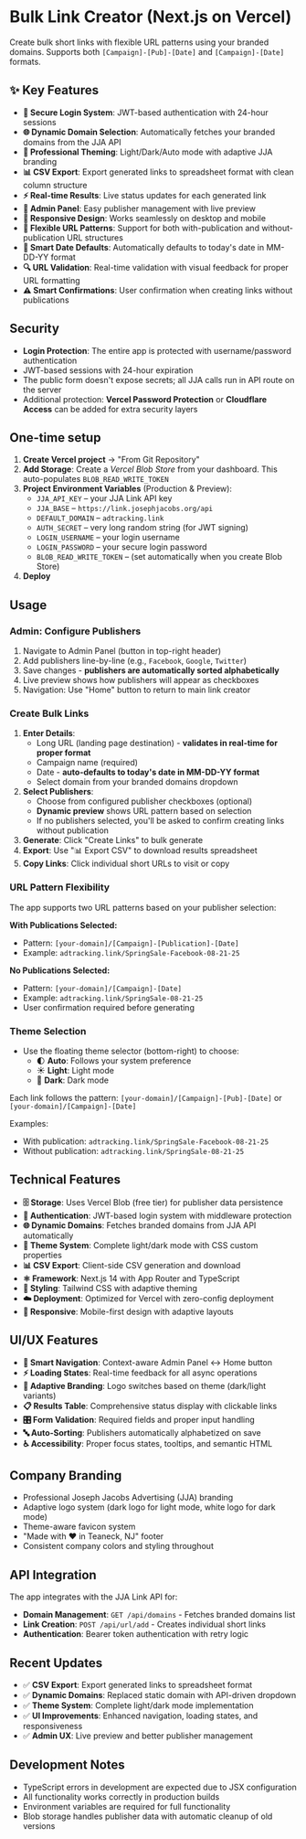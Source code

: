 # Bulk Link Creator (Next.js on Vercel)

Create bulk short links with flexible URL patterns using your branded domains. Supports both `[Campaign]-[Pub]-[Date]` and `[Campaign]-[Date]` formats.

## ✨ Key Features
- **🔐 Secure Login System**: JWT-based authentication with 24-hour sessions
- **🌐 Dynamic Domain Selection**: Automatically fetches your branded domains from the JJA API
- **🎨 Professional Theming**: Light/Dark/Auto mode with adaptive JJA branding
- **📊 CSV Export**: Export generated links to spreadsheet format with clean column structure
- **⚡ Real-time Results**: Live status updates for each generated link
- **🔧 Admin Panel**: Easy publisher management with live preview
- **📱 Responsive Design**: Works seamlessly on desktop and mobile
- **🔗 Flexible URL Patterns**: Support for both with-publication and without-publication URL structures
- **📅 Smart Date Defaults**: Automatically defaults to today's date in MM-DD-YY format
- **🔍 URL Validation**: Real-time validation with visual feedback for proper URL formatting
- **⚠️ Smart Confirmations**: User confirmation when creating links without publications

## Security
- **Login Protection**: The entire app is protected with username/password authentication
- JWT-based sessions with 24-hour expiration
- The public form doesn't expose secrets; all JJA calls run in API route on the server
- Additional protection: **Vercel Password Protection** or **Cloudflare Access** can be added for extra security layers

## One-time setup
1. **Create Vercel project** → "From Git Repository"
2. **Add Storage**: Create a *Vercel Blob Store* from your dashboard. This auto-populates `BLOB_READ_WRITE_TOKEN`
3. **Project Environment Variables** (Production & Preview):
   - `JJA_API_KEY` – your JJA Link API key
   - `JJA_BASE` – `https://link.josephjacobs.org/api`
   - `DEFAULT_DOMAIN` – `adtracking.link`
   - `AUTH_SECRET` – very long random string (for JWT signing)
   - `LOGIN_USERNAME` – your login username
   - `LOGIN_PASSWORD` – your secure login password
   - `BLOB_READ_WRITE_TOKEN` – (set automatically when you create Blob Store)
4. **Deploy**

## Usage

### Admin: Configure Publishers
1. Navigate to Admin Panel (button in top-right header)
2. Add publishers line-by-line (e.g., `Facebook`, `Google`, `Twitter`)
3. Save changes - **publishers are automatically sorted alphabetically**
4. Live preview shows how publishers will appear as checkboxes
5. Navigation: Use "Home" button to return to main link creator

### Create Bulk Links
1. **Enter Details**:
   - Long URL (landing page destination) - **validates in real-time for proper format**
   - Campaign name (required)
   - Date - **auto-defaults to today's date in MM-DD-YY format**
   - Select domain from your branded domains dropdown
2. **Select Publishers**: 
   - Choose from configured publisher checkboxes (optional)
   - **Dynamic preview** shows URL pattern based on selection
   - If no publishers selected, you'll be asked to confirm creating links without publication
3. **Generate**: Click "Create Links" to bulk generate
4. **Export**: Use "📊 Export CSV" to download results spreadsheet
5. **Copy Links**: Click individual short URLs to visit or copy

### URL Pattern Flexibility
The app supports two URL patterns based on your publisher selection:

**With Publications Selected:**
- Pattern: `[your-domain]/[Campaign]-[Publication]-[Date]`
- Example: `adtracking.link/SpringSale-Facebook-08-21-25`

**No Publications Selected:**
- Pattern: `[your-domain]/[Campaign]-[Date]`
- Example: `adtracking.link/SpringSale-08-21-25`
- User confirmation required before generating

### Theme Selection
- Use the floating theme selector (bottom-right) to choose:
  - 🌓 **Auto**: Follows your system preference
  - ☀️ **Light**: Light mode
  - 🌙 **Dark**: Dark mode

Each link follows the pattern: `[your-domain]/[Campaign]-[Pub]-[Date]` or `[your-domain]/[Campaign]-[Date]`

Examples: 
- With publication: `adtracking.link/SpringSale-Facebook-08-21-25`
- Without publication: `adtracking.link/SpringSale-08-21-25`

## Technical Features
- **🗄️ Storage**: Uses Vercel Blob (free tier) for publisher data persistence
- **🔐 Authentication**: JWT-based login system with middleware protection
- **🌐 Dynamic Domains**: Fetches branded domains from JJA API automatically
- **🎨 Theme System**: Complete light/dark mode with CSS custom properties
- **📊 CSV Export**: Client-side CSV generation and download
- **⚛️ Framework**: Next.js 14 with App Router and TypeScript
- **💅 Styling**: Tailwind CSS with adaptive theming
- **☁️ Deployment**: Optimized for Vercel with zero-config deployment
- **📱 Responsive**: Mobile-first design with adaptive layouts

## UI/UX Features
- **🎯 Smart Navigation**: Context-aware Admin Panel ↔ Home button
- **⚡ Loading States**: Real-time feedback for all async operations
- **🔄 Adaptive Branding**: Logo switches based on theme (dark/light variants)
- **📋 Results Table**: Comprehensive status display with clickable links
- **🎛️ Form Validation**: Required fields and proper input handling
- **🔤 Auto-Sorting**: Publishers automatically alphabetized on save
- **♿ Accessibility**: Proper focus states, tooltips, and semantic HTML

## Company Branding
- Professional Joseph Jacobs Advertising (JJA) branding
- Adaptive logo system (dark logo for light mode, white logo for dark mode)
- Theme-aware favicon system
- "Made with ❤️ in Teaneck, NJ" footer
- Consistent company colors and styling throughout

## API Integration
The app integrates with the JJA Link API for:
- **Domain Management**: `GET /api/domains` - Fetches branded domains list
- **Link Creation**: `POST /api/url/add` - Creates individual short links
- **Authentication**: Bearer token authentication with retry logic

## Recent Updates
- ✅ **CSV Export**: Export generated links to spreadsheet format
- ✅ **Dynamic Domains**: Replaced static domain with API-driven dropdown
- ✅ **Theme System**: Complete light/dark mode implementation
- ✅ **UI Improvements**: Enhanced navigation, loading states, and responsiveness
- ✅ **Admin UX**: Live preview and better publisher management

## Development Notes
- TypeScript errors in development are expected due to JSX configuration
- All functionality works correctly in production builds
- Environment variables are required for full functionality
- Blob storage handles publisher data with automatic cleanup of old versions